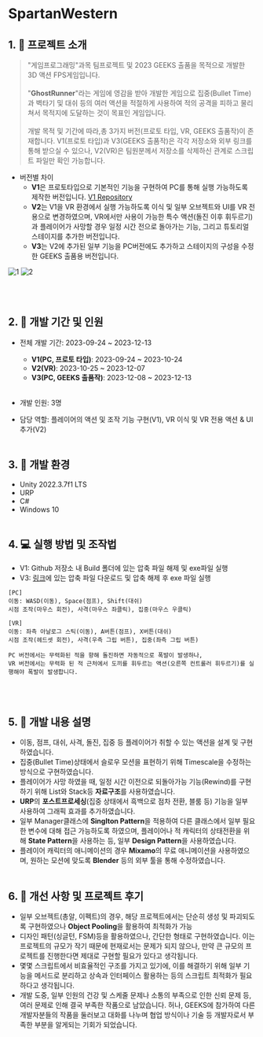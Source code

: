 # SpartanWestern

## 1. :file_folder: 프로젝트 소개
> "게임프로그래밍"과목 팀프로젝트 및 2023 GEEKS 출품을 목적으로 개발한 3D 액션 FPS게임입니다. </br></br>
> "**GhostRunner**"라는 게임에 영감을 받아 개발한 게임으로 집중(Bullet Time)과 벽타기 및 대쉬 등의 여러 액션을 적절하게 사용하여 적의 공격을 피하고 물리쳐서 목적지에 도달하는 것이 목표인 게임입니다. </br></br>
> 개발 목적 및 기간에 따라,총 3가지 버전(프로토 타입, VR, GEEKS 출품작)이 존재합니다. V1(프로토 타입)과 V3(GEEKS 출품작)은 각각 저장소와 외부 링크를 통해 받으실 수 있으나, V2(VR)은 팀원분께서 저장소를 삭제하신 관계로 스크립트 파일만 확인 가능합니다.

* 버전별 차이
  * **V1**은 프로토타입으로 기본적인 기능을 구현하여 PC를 통해 실행 가능하도록 제작한 버전입니다. [V1 Repository](https://github.com/UserJin/TeamProject)
  * **V2**는 V1을 VR 환경에서 실행 가능하도록 이식 및 일부 오브젝트와 UI를 VR 전용으로 변경하였으며, VR에서만 사용이 가능한 특수 액션(돌진 이후 휘두르기)과 플레이어가 사망할 경우 일정 시간 전으로 돌아가는 기능, 그리고 튜토리얼 스테이지를 추가한 버전입니다.
  * **V3**는 V2에 추가된 일부 기능을 PC버전에도 추가하고 스테이지의 구성을 수정한 GEEKS 출품용 버전입니다.

![1](https://github.com/user-attachments/assets/d6260903-7326-4299-a977-80b4bf48a595)
![2](https://github.com/user-attachments/assets/29614722-fb72-49ba-8483-63ca71a9120c)

</br></br>

## 2. :calendar: 개발 기간 및 인원
* 전체 개발 기간: 2023-09-24 ~ 2023-12-13
  * **V1(PC, 프로토 타입)**: 2023-09-24 ~ 2023-10-24
  * **V2(VR)**: 2023-10-25 ~ 2023-12-07
  * **V3(PC, GEEKS 출품작)**: 2023-12-08 ~ 2023-12-13
</br></br>

* 개발 인원: 3명
* 담당 역할: 플레이어의 액션 및 조작 기능 구현(V1), VR 이식 및 VR 전용 액션 & UI 추가(V2)
</br></br>

## 3. :house_with_garden: 개발 환경
* Unity 2022.3.7f1 LTS
* URP
* C#
* Windows 10
</br></br>

## 4. :computer: 실행 방법 및 조작법
* V1: Github 저장소 내 Build 폴더에 있는 압축 파일 해제 및 exe파일 실행
* V3: [링크](https://drive.google.com/file/d/1q03uG--xxRqRKnch7QZBmD0u60sRQWDY/view?usp=sharing)에 있는 압축 파일 다운로드 및 압축 해제 후 exe 파일 실행

```
[PC]
이동: WASD(이동), Space(점프), Shift(대쉬)
시점 조작(마우스 회전), 사격(마우스 좌클릭), 집중(마우스 우클릭)

[VR]
이동: 좌측 아날로그 스틱(이동), A버튼(점프), X버튼(대쉬)
시점 조작(헤드셋 회전), 사격(우측 그립 버튼), 집중(좌측 그립 버튼)

PC 버전에서는 무력화된 적을 향해 돌진하면 자동적으로 폭발이 발생하나,
VR 버전에서는 무력화 된 적 근처에서 도끼를 휘두르는 액션(오른쪽 컨트롤러 휘두르기)를 실행해야 폭발이 발생합니다.
```
</br></br>

## 5. :page_facing_up: 개발 내용 설명
*  이동, 점프, 대쉬, 사격, 돌진, 집중 등 플레이어가 취할 수 있는 액션을 설계 및 구현하였습니다.
*  집중(Bullet Time)상태에서 슬로우 모션을 표현하기 위해 Timescale을 수정하는 방식으로 구현하였습니다.
*  플레이어가 사망 하였을 때, 일정 시간 이전으로 되돌아가능 기능(Rewind)를 구현하기 위해 List와 Stack등 **자료구조**를 사용하였습니다.
*  **URP**의 **포스트프로세싱**(집중 상태에서 흑백으로 점차 전환, 블룸 등) 기능을 일부 사용하여 그래픽 효과를 추가하였습니다.
*  일부 Manager클래스에 **Singlton Pattern**을 적용하여 다른 클래스에서 일부 필요한 변수에 대해 접근 가능하도록 하였으며, 플레이어나 적 캐릭터의 상태전환을 위해 **State Pattern**을 사용하는 등, 일부 **Design Pattern**을 사용하였습니다.
*  플레이어 캐릭터의 애니메이션의 경우 **Mixamo**의 무료 애니메이션을 사용하였으며, 원하는 모션에 맞도록 **Blender** 등의 외부 툴을 통해 수정하였습니다.
</br></br>

## 6. :thought_balloon: 개선 사항 및 프로젝트 후기
* 일부 오브젝트(총알, 이펙트)의 경우, 해당 프로젝트에서는 단순히 생성 및 파괴되도록 구현하였으나 **Object Pooling**을 활용하여 최적화가 가능
* 디자인 패턴(싱글턴, FSM)등을 활용하였으나, 간단한 형태로 구현하였습니다. 이는 프로젝트의 규모가 작기 때문에 현재로서는 문제가 되지 않으나, 만약 큰 규모의 프로젝트를 진행한다면 제대로 구현할 필요가 있다고 생각됩니다.
* 몇몇 스크립트에서 비효율적인 구조를 가지고 있기에, 이를 해결하기 위해 일부 기능을 메서드로 분리하고 상속과 인터페이스 활용하는 등의 스크립트 최적화가 필요하다고 생각됩니다.
* 개발 도중, 일부 인원의 건강 및 스케줄 문제나 소통의 부족으로 인한 신뢰 문제 등, 여러 문제로 인해 결국 부족한 작품으로 남았습니다. 허나, GEEKS에 참가하여 다른 개발자분들의 작품을 둘러보고 대화를 나누며 협업 방식이나 기술 등 개발자로서 부족한 부분을 알게되는 기회가 되었습니다.
